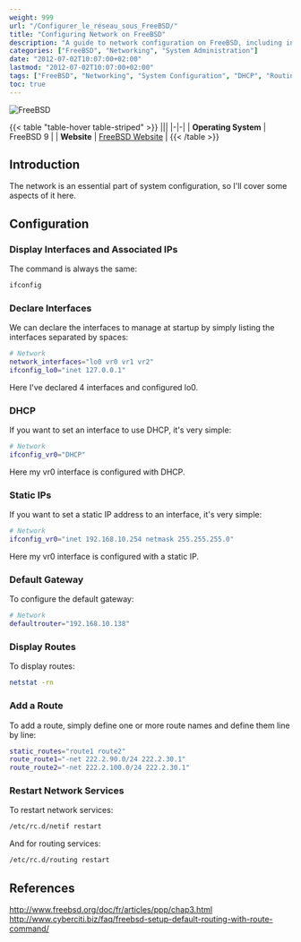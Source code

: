 ```yaml
---
weight: 999
url: "/Configurer_le_réseau_sous_FreeBSD/"
title: "Configuring Network on FreeBSD"
description: "A guide to network configuration on FreeBSD, including interface configuration, static IP settings, DHCP, routing, and more"
categories: ["FreeBSD", "Networking", "System Administration"]
date: "2012-07-02T10:07:00+02:00"
lastmod: "2012-07-02T10:07:00+02:00"
tags: ["FreeBSD", "Networking", "System Configuration", "DHCP", "Routing"]
toc: true
---
```


![FreeBSD](/images/poweredbyfreebsd.avif)

{{< table "table-hover table-striped" >}}
|||
|-|-|
| **Operating System** | FreeBSD 9 |
| **Website** | [FreeBSD Website](https://www.freebsd.org) |
{{< /table >}}

## Introduction

The network is an essential part of system configuration, so I'll cover some aspects of it here.

## Configuration

### Display Interfaces and Associated IPs

The command is always the same:

```bash
ifconfig
```

### Declare Interfaces

We can declare the interfaces to manage at startup by simply listing the interfaces separated by spaces:

```bash
# Network
network_interfaces="lo0 vr0 vr1 vr2"
ifconfig_lo0="inet 127.0.0.1"
```

Here I've declared 4 interfaces and configured lo0.

### DHCP

If you want to set an interface to use DHCP, it's very simple:

```bash
# Network
ifconfig_vr0="DHCP"
```

Here my vr0 interface is configured with DHCP.

### Static IPs

If you want to set a static IP address to an interface, it's very simple:

```bash
# Network
ifconfig_vr0="inet 192.168.10.254 netmask 255.255.255.0"
```

Here my vr0 interface is configured with a static IP.

### Default Gateway

To configure the default gateway:

```bash
# Network
defaultrouter="192.168.10.138"
```

### Display Routes

To display routes:

```bash
netstat -rn
```

### Add a Route

To add a route, simply define one or more route names and define them line by line:

```bash
static_routes="route1 route2"
route_route1="-net 222.2.90.0/24 222.2.30.1"
route_route2="-net 222.2.100.0/24 222.2.30.1"
```

### Restart Network Services

To restart network services:

```bash
/etc/rc.d/netif restart
```

And for routing services:

```bash
/etc/rc.d/routing restart
```

## References

http://www.freebsd.org/doc/fr/articles/ppp/chap3.html  
http://www.cyberciti.biz/faq/freebsd-setup-default-routing-with-route-command/
